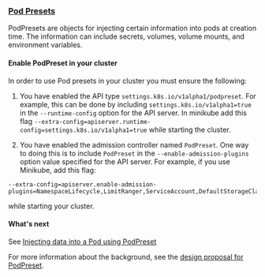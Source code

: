 ### [Pod Presets](https://kubernetes.io/docs/concepts/workloads/pods/podpreset/)

PodPresets are objects for injecting certain information into pods at creation
time. The information can include secrets, volumes, volume mounts, and
environment variables.

#### Enable PodPreset in your cluster

In order to use Pod presets in your cluster you must ensure the following:

1. You have enabled the API type `settings.k8s.io/v1alpha1/podpreset`. For
example, this can be done by including `settings.k8s.io/v1alpha1=true` in the
`--runtime-config` option for the API server. In minikube add this flag
`--extra-config=apiserver.runtime-config=settings.k8s.io/v1alpha1=true` while
starting the cluster.

2. You have enabled the admission controller named `PodPreset`. One way to
doing this is to include `PodPreset` in the `--enable-admission-plugins` option
value specified for the API server. For example, if you use Minikube, add this
flag:

```
--extra-config=apiserver.enable-admission-plugins=NamespaceLifecycle,LimitRanger,ServiceAccount,DefaultStorageClass,DefaultTolerationSeconds,NodeRestriction,MutatingAdmissionWebhook,ValidatingAdmissionWebhook,ResourceQuota,PodPreset
```

while starting your cluster.

#### What's next

See [Injecting data into a Pod using PodPreset](https://kubernetes.io/docs/tasks/inject-data-application/podpreset/)

For more information about the background, see the
[design proposal for PodPreset](https://git.k8s.io/community/contributors/design-proposals/service-catalog/pod-preset.md).


